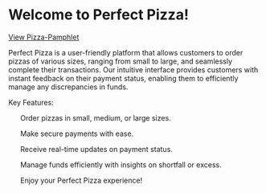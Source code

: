 # Welcome to Perfect Pizza!

[View Pizza-Pamphlet](https://owethusotomela.github.io/pizza-pamphlet/)

Perfect Pizza is a user-friendly platform that allows customers to order pizzas of various sizes, ranging from small to large, and seamlessly complete their transactions. Our intuitive interface provides customers with instant feedback on their payment status, enabling them to efficiently manage any discrepancies in funds.

Key Features:
<ul>Order pizzas in small, medium, or large sizes.</ul>
<ul>Make secure payments with ease.</ul>
<ul>Receive real-time updates on payment status.</ul>
<ul>Manage funds efficiently with insights on shortfall or excess.</ul>
<ul>Enjoy your Perfect Pizza experience!</ul>
